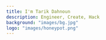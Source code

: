 ```yaml
---
title: I'm Tarik Dahnoun
description: Engineer, Create, Hack
background: "images/bg.jpg"
logo: "images/honeypot.png"
---
```

